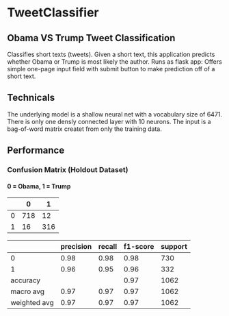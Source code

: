 # TweetClassifier
## Obama VS Trump Tweet Classification
Classifies short texts (tweets). Given a short text, this application predicts whether Obama or Trump is most likely the author.
Runs as flask app: Offers simple one-page input field with submit button to make prediction off of a short text.

## Technicals
The underlying model is a shallow neural net with a vocabulary size of 6471. There is only one densly connected layer with 10 neurons.
The input is a bag-of-word matrix createt from only the training data.


## Performance
### Confusion Matrix (Holdout Dataset)
#### 0 = Obama, 1 = Trump

|  |0  | 1 |
|--|---|---|
|0 |718| 12|
|1 |16 | 316|

|              |precision|    recall|  f1-score |  support|
|--------------|---------|----------|-----------|---------|
|           0  |   0.98  |    0.98  |   0.98    |   730   |
|           1  |   0.96  |    0.95  |   0.96    |   332   |
|    accuracy  |         |          |   0.97    |  1062   |
|   macro avg  |   0.97  |    0.97  |   0.97    |  1062   |
|weighted avg  |   0.97  |    0.97  |   0.97    |  1062   |

